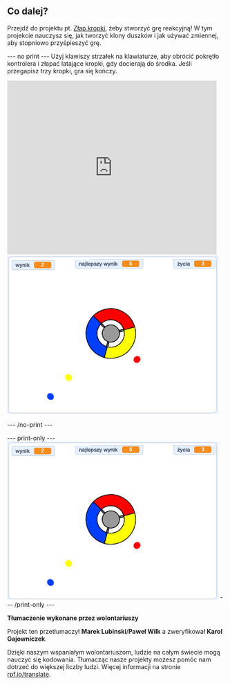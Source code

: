## Co dalej?

Przejdź do projektu pt. [Złap kropki](https://projects.raspberrypi.org/pl-PL/projects/catch-the-dots?utm_source=pathway&utm_medium=whatnext&utm_campaign=projects), żeby stworzyć grę reakcyjną! W tym projekcie nauczysz się, jak tworzyć klony duszków i jak używać zmiennej, aby stopniowo przyśpieszyć grę.

--- no print --- Użyj klawiszy strzałek na klawiaturze, aby obrócić pokrętło kontrolera i złapać latające kropki, gdy docierają do środka. Jeśli przegapisz trzy kropki, gra się kończy.

<div class="scratch-preview">
  <iframe allowtransparency="true" width="485" height="402" src="https://scratch.mit.edu/projects/embed/342814426/?autostart=false" frameborder="0" scrolling="no"></iframe>
  <img src="images/dots-final.png">
</div>

--- /no-print ---

--- print-only --- ![Dots screenshot](images/dots-final.png) --- /print-only ---


**Tłumaczenie wykonane przez wolontariuszy**

Projekt ten przetłumaczył **Marek Lubinski**/**Paweł Wilk** a zweryfikował **Karol Gajowniczek**.

Dzięki naszym wspaniałym wolontariuszom, ludzie na całym świecie mogą nauczyć się kodowania. Tłumacząc nasze projekty możesz pomóc nam dotrzeć do większej liczby ludzi. Więcej informacji na stronie [rpf.io/translate](https://rpf.io/translate).